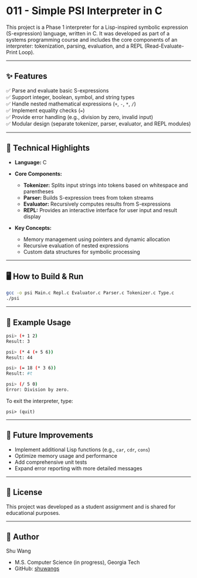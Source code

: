 
# 011 - Simple PSI Interpreter in C

This project is a Phase 1 interpreter for a Lisp-inspired symbolic expression (S-expression) language, written in C.
It was developed as part of a systems programming course and includes the core components of an interpreter: tokenization, parsing, evaluation, and a REPL (Read-Evaluate-Print Loop).

---

## ✨ Features

✅ Parse and evaluate basic S-expressions  
✅ Support integer, boolean, symbol, and string types  
✅ Handle nested mathematical expressions (`+`, `-`, `*`, `/`)  
✅ Implement equality checks (`=`)  
✅ Provide error handling (e.g., division by zero, invalid input)  
✅ Modular design (separate tokenizer, parser, evaluator, and REPL modules)

---

## 🔧 Technical Highlights

- **Language:** C  
- **Core Components:**  
  - **Tokenizer:** Splits input strings into tokens based on whitespace and parentheses  
  - **Parser:** Builds S-expression trees from token streams  
  - **Evaluator:** Recursively computes results from S-expressions  
  - **REPL:** Provides an interactive interface for user input and result display

- **Key Concepts:**  
  - Memory management using pointers and dynamic allocation  
  - Recursive evaluation of nested expressions  
  - Custom data structures for symbolic processing

---

## 🖥️ How to Build & Run

```bash
gcc -o psi Main.c Repl.c Evaluator.c Parser.c Tokenizer.c Type.c
./psi
```

---

## 🧪 Example Usage

```bash
psi> (+ 1 2)
Result: 3

psi> (* 4 (+ 5 6))
Result: 44

psi> (= 18 (* 3 6))
Result: #t

psi> (/ 5 0)
Error: Division by zero.
```

To exit the interpreter, type:
```
psi> (quit)
```

---

## 🚀 Future Improvements

- Implement additional Lisp functions (e.g., `car`, `cdr`, `cons`)  
- Optimize memory usage and performance  
- Add comprehensive unit tests  
- Expand error reporting with more detailed messages

---

## 📜 License

This project was developed as a student assignment and is shared for educational purposes.

---

## 👤 Author

Shu Wang  
- M.S. Computer Science (in progress), Georgia Tech  
- GitHub: [shuwangs](https://github.com/shuwangs)
